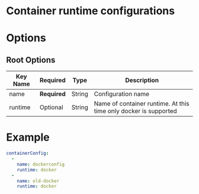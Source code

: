 # Container runtime configurations

# Options
## Root Options

| Key Name | Required | Type | Description|
| --- | --- | --- | --- |
| name | __Required__ | String | Configuration name |
| runtime | Optional | String | Name of container runtime. At this time only docker is supported |

# Example
```yaml
containerConfig:
  - 
    name: dockerconfig
    runtime: docker
  -
    name: old-docker
    runtime: docker
```